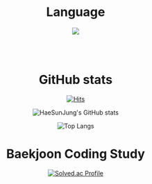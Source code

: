 <div align="center">

  <br><br>
  
  # Language
  <img src="https://img.shields.io/badge/python-3776AB?style=for-the-badge&logo=python&logoColor=white"> 
  
  <br><br>
  
#  GitHub stats
[![Hits](https://hits.seeyoufarm.com/api/count/incr/badge.svg?url=https%3A%2F%2Fgithub.com%2FHaeSunJung&count_bg=%236607CF&title_bg=%23555555&icon=&icon_color=%230A6CD9&title=hits&edge_flat=false)](https://hits.seeyoufarm.com)
  
![HaeSunJung's GitHub stats](https://github-readme-stats.vercel.app/api?username=HaeSunJung&show_icons=true&theme=tokyonight)
  
![Top Langs](https://github-readme-stats.vercel.app/api/top-langs/?username=HaeSunJung&layout=compact&theme=merko)
    
#  Baekjoon Coding Study
[![Solved.ac Profile](http://mazassumnida.wtf/api/generate_badge?boj=jestiriel)](https://solved.ac/jestiriel)  
  
  
</div>





